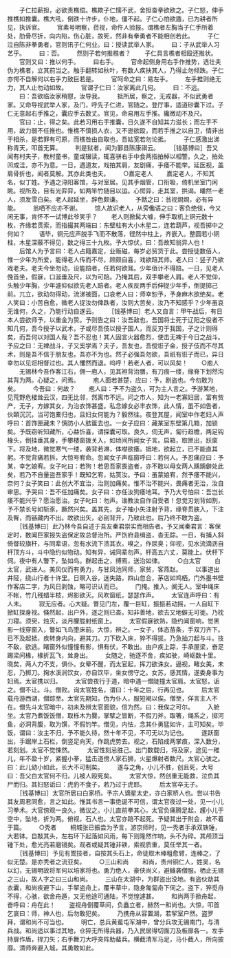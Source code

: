 <!-- { "loadSidebar": true } -->
　　子仁拉薪担，必欲责樵偿。樵欺子仁懦不武，舍担奋拳欲欧之。子仁怒，伸手推樵如推囊。樵大吼，倒跌十许步，仆地，僵不起。子仁心怕欲遁，已为耕者所见，执诉官。 
　　官素号明察，莅视，命仵人验报。谓樵者左胸当子仁手所着处，肋骨尽折，向内陷，伤心脏，故死，然非有拳勇者不能相创若此。 
　　子仁泣自陈非拳勇者，官则讯子仁何业。曰：授读武举人家。 
　　曰：子从武举人习艺乎。 
　　曰：否。 
　　然则子若何推樵者？ 
　　子仁具言樵者相殴还推状。 
　　官则又曰：推以何手。 
　　曰右手。 
　　官命起侧身用右手作推势，选壮夫伪为樵者，立其前当之。触手翻转如秋叶，有数人疾扶其人，乃得止勿倾跌。子仁亦愕不自解何以右手力致巨若是。 
　　官呵命之曰：易左手。 
　　左手推则绝无力，其人止勿动如故。 
　　官谓子仁曰：汝家离此几何。 
　　曰：不远。 
　　曰：吾欲临汝家稍憇，汝导我。 
　　抵所居，察之，无戎器，不似武勇者家。又命导视武举人家，及门，呼先子仁进，官随之。登厅事，适道砂囊下过。子仁无意起右手推之，囊应手去数丈。官见，命易用左手推。纔微动不及尺。 
　　官曰：止，得之矣。此若习用右手推囊，日久遂不自知其力滋长；而左手不用，故力弱不任推也。惟樵不慎损人衣，又不逊欲殴，而若手推之以自卫，情非出于相杀，是若罪有可原，而樵咎由自取也，吾姑宽若勿论抵。 
　　子仁感激出涕称青天，叩首无算。 
　　判是狱者，闻为鄞县陈康祺云。 
　　［钱基博曰］吾又闻有村夫子，教村童书，童或辍读，辄喜骈右手中食两指拍棹以相警。久之，拍处凹成洼，亦不为意。一日，遇道友，戏拍其肩，友剧痛，手痿不能举。延医视，盖肩骨折也，闻者莫解。其亦此类也夫。 
　　○嘉定老人 
　　嘉定老人，不知其名，似丁姓。予遇之浔阳客馆，与对室居。见其手烟管，口衔吸，倚机坐室门闲眺。视所及，目有光弈弈，如两竿竹随目以运。心愕异，走其室，拱谒。皤然一老人，须发雪白矣。老人起延坐，辞色颇谦。 
　　予餂之曰：翁视烱烱，必有异能。 
　　翁哂不应亦不谢。 
　　馆人故识老人，从旁儳语之曰：客负绝伎，今又闲无事，肯怀不一试博此爷笑乎？ 
　　老人则掀髯大噱，伸手取机上铜元数十枚，齐缘若贯索，而指撮其两端曰：东壁柱有大小木星二，连若葫芦，视吾掷中之何如？ 
　　语毕，铜元应声脱手飞而不散落，铿然中柱上，齐嵌入。整圆若小铜柱，木星深蔽不得见，数之得三十九枚。予大惊伏，曰：吾故知翁异人也！ 
　　后馆人为予言曰：老人占籍嘉定，业贩磁，每岁必贸货于此。尝授徒数佰人，惟一少年为所爱，能得老人传而不尽，顾颇自喜，戏欲踣其师。老人曰：竖子乃欲戏老夫。老夫今坐勿动，设能踣者，任若何欲耳。少年佰计不得踣。一日，见老人俛首坐，假寐，口涎垂及尺，以为可踣。乃掩其后，双手攀老人肩。老人不觉仰，头触少年胸，少年遽仰似欲先老人踣者。老人疾反两手后伸捉少年手，倒提掷己前。兀立，欲动勿得动，流涕被面，口哀老人曰：师幸恕予，予身麻木欲绝矣。老人笑曰：小苦自愈，微老人捉汝勿俾跌者，汝则大苦矣，汝乃不知感乎？少年虽哀无谁何，久之，乃能行动自遂云。 
　　［钱基博曰］老人又自言：甲午战后，有日本人尝欲师予，以重金为贽。予则告之曰：汝吾敌也，吾国将士死于辽阳之役者不知几何，吾今授子以武术，子或尽吾伎以授子国人，而反刃于我国，子之计则得矣，而吾何以对国人哉？吾不忍也！其人固言火器愈烈，使击无裨于今日之战斗。予应之曰：无裨战斗，子又奚学焉？夫子，吾友也，吾傥诳子金，授子伎而不尽其术，则是吾不信于朋友也，吾亦不为也。然子必强吾勿欲，吾祇有诳子而已，异日幸勿以见诳相督过也。其人戄然而退。呜呼！若老人者，可以风矣！ 
　　○庖人 
　　无锡林今吾作客江右，佣一庖人，见其袒背治膳，有刀痕一缕，缘脊下划然沟其背为两。心疑之，问焉。 
　　庖人面若甚楚，应曰：予，剧盗也。今勿敢为矣。 
　　今吾曰：何故？ 
　　庖人曰：予不为盗久，可为主人言之。予游某地，见荒野危楼耸云汉，四无比邻，然离市不远。问之市人，知为一老寡妇居，富有赀产，无子，方嫁其女，为治衣饰甚盛。私念嫁女必丰衣饰，此人情，虽不如告者，伙頣沉沉，当可饱橐归也，且妇女何能为？毅然往。夜登其屋，闻室中作老妇人声呼曰：首饰匣藏未？慎防小人胠箧去也。一女子应曰：藏某室东壁第几箱，加锁矣。予既窃听知藏所，心益忻喜，谓探囊可取。良久，伺无声，匐行趋檐，两足钩椽头，倒挂垂其身，手攀楼窗拨关入，如顷间所闻女子言。启箱，取匣出，跃窗下。将及地，微觉寒气一缕，袭背若淋，体噤欲痿。抵地，欲起立，已不能直其躬。不觉背痛若拆，大惊号宥命。忽闻女子声临窗呼曰：若何人。予忍痛应曰：予某，幸乞娘宥。女子叱曰：若狗！若思吾家畏盗者，亦不敢以母女两人踽踽僻处此矣，若乃不自量盗吾家乎！既知乞宥，姑贳汝。予曰：虽蒙娘宥，然予痿不能兴，奈何？女子笑曰：此创大不宜治，治则加痛矣。惟不治不能兴，畏痛者无治，汝自审思。予哭曰：吾不任加痛矣。女子曰：亦任汝狗痿地耳。予乃大号怕曰：吾岂长痿不能兴乎？愿治愿治。女子叱曰：勿声。谁教汝自作自受者！忽觉刃划背如割，予不禁长号如斩豕，蹶然兴矣。盖其先，女子袖小矢注射予背，缘脊贯肤入，下注及臀，而镞藏内不出。故欲出矢，必剖背开，乃致此也。后乃终不敢为盗。 
　　［钱基博曰］此乃林今吾自述于吾友秦君崇实而相告者。予又闻秦君言：客保定时，数闻巨家报失盗保定故总督治所。严饬府县缉盗，杳无踪。一日，有捕人斜倚督较旗杆，与同辈语，忽有水流下渍其衣。嗅之，作尿臭；仰视，见水流滴沥自杆顶方斗，斗中隐约似物动。知有异，诫同辈勿声。杆高五六丈，莫能上。伏杆下伺。夜中有人瞥下，坠如鸟。群起击之，缚焉，送治如律。 
　　○白太官 
　　白太官，武进人。美风仪而有勇力，与甘凤池同师，家贫，客燕赵。 
　　以事道出井陉，绕山行者十许里。日暝入谷，迷失路，四山忽合，茅店如鸡栖，门外墨书壁作客店二字，为风日剥蚀，略可识认而已。 
　　门掩。推入。阒无人。室中绳床不帐，竹几残蜡半枝，烬影欲灭。风吹窗纸，瑟瑟作声。 
　　太官连声呼曰：有人未。 
　　寂无应者。心大疑。瞥见门左，覆一巨缸，振振若动摇，一人自缸下掀缸探身视。倏然起，出户外，逐之则已杳。知非善地，欲去又地僻无可徙。乃枕刀寝。须臾，烛灭，淡月朦胧射纸窗上。 
　　太官假寐欲熟，隐约闻窗响，觉黑影一线穿窗入，瞥如飞鸟堕床前。大惊，辨之。一女子，体态苗条，手双刀齐下。已不及起抵，疾转身内向，避其刀。刀下砍入床，猝不得拔。乃急抽刀起与斗。技不敌，欲逃。睹窗外似憧憧有影，惧有伏，不敢出。由户疾上踪，手承屋梁，奋足踢梁间椽，椽折瓦飞，耸身出。 
　　女随之，驰逐不舍，疾如驶，崎岖数十里。晓矣，两人力不支，俱仆。女晕不醒，而太官起，挥刀欲诛女。逼视，睹女美，未忍，乃掷刀。掬水溪涧饮女，亦自饮毕，坐女傍守之。女苏，感其情，遂委身事为妇焉。太官携以归。 
　　太官尝夜行于道，暗中遇一僧陡撞太官肩。太官怒，诟之。僧不让。斗。僧败。询太官姓名，谓曰：十年之后，行再见也。 
　　后太官载舟游西湖，僧踪至。太官先期知，伪为仆人，服短褐以俟。僧至，佯言主人不在。僧先斗太官暗中，初未及辨太官面貌，信为然。曰：我俟之可尔。 
　　入舱坐。太官乃煮饭饭僧，取栎木为爨，掌擘之皆断，不假刀斧。取箸，绳系之，掷河鱼，必洞背腹，取为馔，不假钓竿。僧见，内怯，念其仆勇猛如许，主可知矣。毕饭，谓曰：汝主不归，予不能久待，然十年不见，不可无以为记也。 
　　遂跃窗出，手踞岸上石栏，倒竖足向天，作跳虎势去。视之，石陷成两掌痕，深入数分，若刻划。太官不觉悚然。 
　　太官性刻忌胜己。出门数载归，将及家，途见一稚儿，年不盈十岁，紧握小拳，猛击道傍人家石狮，火星爆射者数尺。太官心骇之。曰：此儿幼小如此，长大不可制矣。 
　　遂与之角，小儿不胜，创且死，大号曰：吾父白太官何不归，儿被人殴死矣。 
　　太官大惊，然创重无能救，泣负其尸而归。其妇怒诟曰：虎豹不食子，若乃过于虎耶。 
　　后太官卒无子。 
　　［钱基博曰］太官所居曰白家桥。予宗人谪星太史，亦白家桥人也。尝以书告其友周君同愈，言之如此。惟其书言一事绝诞不可信，谓太官夜过一处，见一小儿习拳术。大官傍观一良久，微议之。小儿直前拳其心，太官负痛腾足起，趯小儿于空中，坠地，折为两。俯视，石人也。太官亦踣不起死。予疑其出于附会，故不着于篇。 
　　○秃者 
　　桐城张已振尝为予言，游京师时，见一秃者手承双铁锤，大若钵。自敲其头，左右环下起落如风雨，每下则隆然作响，头不为碎。其颅顶当锤下处，愈光亮若磨镜矣。观者或疑其锤非铁，索视质重，莫任举其一者。 
　　［钱基博曰］予见有鬻技者，自按其头石上，命徒取木棒粗愈臂，连棒之，了似无楚。是亦秃者之流亚矣。 
　　○三山和尚 
　　和尚，贵州铜仁人，姓吴，名以幻，无锡明故将军何以培家将也。勇力绝人，豪侠尚义，避雠袭僧服。栖止无锡之三山，故人字之曰三山和尚。 
　　三山在太湖中，为群盗出没地。有盗伙劫其衣囊，和尚疾避下山，手挈盗舟上，覆丰草中，隐身匍匐舟下伺之。盗下，猝觅舟不得，心骇，欲舍舟遁，又无他途可通陆，不觉惶遽甚。 
　　和尚两手掀舟起，奋呼曰：舟在此！ 
　　盗视舟倒覆草间，负矗立者，赫然一和尚也。大惊，叩首乞哀曰：师，神人也，后勿敢犯矣。 
　　乃携舟从容置湖，若挈室户然。盗罗拜，谓和尚不可当也。 
　　明亡，总兵黄蜚屯军湖中，曾分兵攻无锡南门，与清兵战。和尚适以事过其地，仓猝无所得兵器，乃入民居得切面刀及板扉各一。左手持扉作盾，捍刀矢；右手舞刀大呼突阵助蜚兵。横截清军马足，马仆截人，所向披靡。清师奔避入城，其勇敢如此。 
